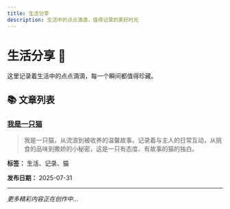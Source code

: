 ```yaml
---
title: 生活分享
description: 生活中的点点滴滴，值得记录的美好时光
---
```


# 生活分享 📝

这里记录着生活中的点点滴滴，每一个瞬间都值得珍藏。

## 📚 文章列表

### [我是一只猫](/life/records/I-am-a-cat)

> 我是一只猫，从流浪到被收养的温馨故事。记录着与主人的日常互动，从挑食的品味到撒娇的小秘密，这是一只有态度、有故事的猫的独白。

**标签：** 生活、记录、猫

**发布日期：** 2025-07-31

---

_更多精彩内容正在创作中..._
